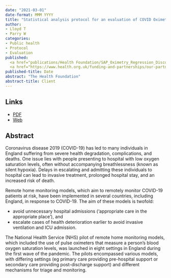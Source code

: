 ```yaml
---
date: "2021-03-01"
date-format: MMM YYYY
title: "Statistical analysis protocol for an evaluation of COVID Oximetry @home using a Regression Discontinuity Design"
author:
- Lloyd T
- Parry W
categories:
- Public health
- Protocol
- Evaluation
published:
  <a href="publications/Health Foundation/SAP_Oximetry_Regression_Discontinuity_Design.pdf" target="_blank">PDF</a></br>
  <a href="https://www.health.org.uk/funding-and-partnerships/our-partnerships/improvement-analytics-unit/iau-statistical-analytical-protocols" target="_blank">Web</a>
published-title: Date
abstract: "The Health Foundation"
abstract-title: Client
---
```


## Links

* <a href="../publications/Health Foundation/SAP_Oximetry_Regression_Discontinuity_Design.pdf" target="_blank">PDF</a></br>
* <a href="https://www.health.org.uk/funding-and-partnerships/our-partnerships/improvement-analytics-unit/iau-statistical-analytical-protocols" target="_blank">Web</a>


## Abstract

Coronavirus disease 2019 (COVID-19) has led to many individuals in England suffering from severe health degradation, complications, and deaths. One issue lies with people presenting to hospital with low oxygen saturation levels, often without accompanying breathlessness (known as silent hypoxia). Delays in escalating and admitting these individuals to hospital can lead to invasive treatment, prolonged hospital stay, and an increased risk of death.

Remote home monitoring models, which aim to remotely monitor COVID-19 patients at risk, have been implemented in several countries, including England, in response to COVID-19. The aim of these models is twofold:

* avoid unnecessary hospital admissions (‘appropriate care in the appropriate place’), and
* escalate cases of health deterioration earlier to avoid invasive ventilation and ICU admission.

The National Health Service (NHS) pilot of remote home monitoring models, which included the use of pulse oximeters that measure a person’s blood oxygen saturation levels, was launched in eight settings in England during the first wave of the pandemic. The pilots encompassed various models, with differing settings (eg primary care providing pre-hospital support or secondary care providing post-discharge support) and different mechanisms for triage and monitoring.